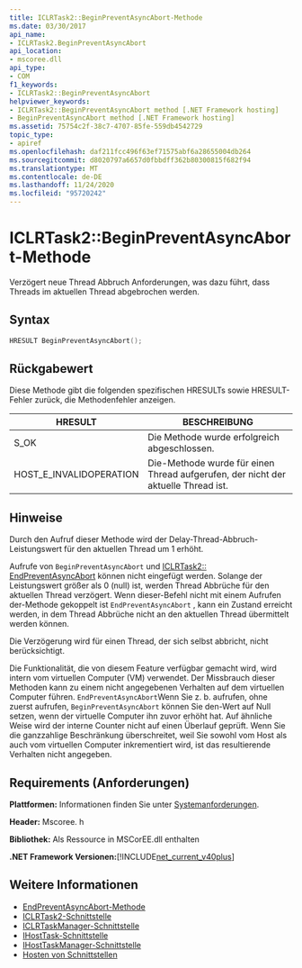 ```yaml
---
title: ICLRTask2::BeginPreventAsyncAbort-Methode
ms.date: 03/30/2017
api_name:
- ICLRTask2.BeginPreventAsyncAbort
api_location:
- mscoree.dll
api_type:
- COM
f1_keywords:
- ICLRTask2::BeginPreventAsyncAbort
helpviewer_keywords:
- ICLRTask2::BeginPreventAsyncAbort method [.NET Framework hosting]
- BeginPreventAsyncAbort method [.NET Framework hosting]
ms.assetid: 75754c2f-38c7-4707-85fe-559db4542729
topic_type:
- apiref
ms.openlocfilehash: daf211fcc496f63ef71575abf6a28655004db264
ms.sourcegitcommit: d8020797a6657d0fbbdff362b80300815f682f94
ms.translationtype: MT
ms.contentlocale: de-DE
ms.lasthandoff: 11/24/2020
ms.locfileid: "95720242"
---
```

# <a name="iclrtask2beginpreventasyncabort-method"></a>ICLRTask2::BeginPreventAsyncAbort-Methode

Verzögert neue Thread Abbruch Anforderungen, was dazu führt, dass Threads im aktuellen Thread abgebrochen werden.  
  
## <a name="syntax"></a>Syntax  
  
```cpp  
HRESULT BeginPreventAsyncAbort();  
```  
  
## <a name="return-value"></a>Rückgabewert  

 Diese Methode gibt die folgenden spezifischen HRESULTs sowie HRESULT-Fehler zurück, die Methodenfehler anzeigen.  
  
|HRESULT|BESCHREIBUNG|  
|-------------|-----------------|  
|S_OK|Die Methode wurde erfolgreich abgeschlossen.|  
|HOST_E_INVALIDOPERATION|Die-Methode wurde für einen Thread aufgerufen, der nicht der aktuelle Thread ist.|  
  
## <a name="remarks"></a>Hinweise  

 Durch den Aufruf dieser Methode wird der Delay-Thread-Abbruch-Leistungswert für den aktuellen Thread um 1 erhöht.  
  
 Aufrufe von `BeginPreventAsyncAbort` und [ICLRTask2:: EndPreventAsyncAbort](iclrtask2-endpreventasyncabort-method.md) können nicht eingefügt werden. Solange der Leistungswert größer als 0 (null) ist, werden Thread Abbrüche für den aktuellen Thread verzögert. Wenn dieser-Befehl nicht mit einem Aufrufen der-Methode gekoppelt ist `EndPreventAsyncAbort` , kann ein Zustand erreicht werden, in dem Thread Abbrüche nicht an den aktuellen Thread übermittelt werden können.  
  
 Die Verzögerung wird für einen Thread, der sich selbst abbricht, nicht berücksichtigt.  
  
 Die Funktionalität, die von diesem Feature verfügbar gemacht wird, wird intern vom virtuellen Computer (VM) verwendet. Der Missbrauch dieser Methoden kann zu einem nicht angegebenen Verhalten auf dem virtuellen Computer führen. `EndPreventAsyncAbort`Wenn Sie z. b. aufrufen, ohne zuerst aufrufen, `BeginPreventAsyncAbort` können Sie den-Wert auf Null setzen, wenn der virtuelle Computer ihn zuvor erhöht hat. Auf ähnliche Weise wird der interne Counter nicht auf einen Überlauf geprüft. Wenn Sie die ganzzahlige Beschränkung überschreitet, weil Sie sowohl vom Host als auch vom virtuellen Computer inkrementiert wird, ist das resultierende Verhalten nicht angegeben.  
  
## <a name="requirements"></a>Requirements (Anforderungen)  

 **Plattformen:** Informationen finden Sie unter [Systemanforderungen](../../get-started/system-requirements.md).  
  
 **Header:** Mscoree. h  
  
 **Bibliothek:** Als Ressource in MSCorEE.dll enthalten  
  
 **.NET Framework Versionen:**[!INCLUDE[net_current_v40plus](../../../../includes/net-current-v40plus-md.md)]  
  
## <a name="see-also"></a>Weitere Informationen

- [EndPreventAsyncAbort-Methode](iclrtask2-endpreventasyncabort-method.md)
- [ICLRTask2-Schnittstelle](iclrtask2-interface.md)
- [ICLRTaskManager-Schnittstelle](iclrtaskmanager-interface.md)
- [IHostTask-Schnittstelle](ihosttask-interface.md)
- [IHostTaskManager-Schnittstelle](ihosttaskmanager-interface.md)
- [Hosten von Schnittstellen](hosting-interfaces.md)
